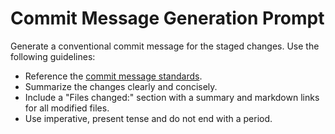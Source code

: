 <!-- file: .github/prompts/commit-message.prompt.md -->
<!-- version: 1.0.0 -->
<!-- guid: 3453d792-9817-4406-8261-f53fc7fb8bea -->

<!-- file: .github/prompts/commit-message.prompt.md -->

# Commit Message Generation Prompt

Generate a conventional commit message for the staged changes. Use the following guidelines:

- Reference the [commit message standards](../commit-messages.md).
- Summarize the changes clearly and concisely.
- Include a "Files changed:" section with a summary and markdown links for all modified files.
- Use imperative, present tense and do not end with a period.
